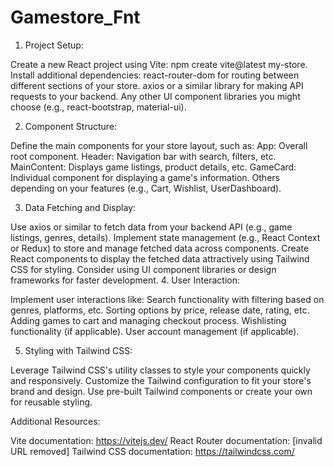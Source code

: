 # Gamestore_Fnt


1. Project Setup:

Create a new React project using Vite: npm create vite@latest my-store.
Install additional dependencies:
react-router-dom for routing between different sections of your store.
axios or a similar library for making API requests to your backend.
Any other UI component libraries you might choose (e.g., react-bootstrap, material-ui).


2. Component Structure:

Define the main components for your store layout, such as:
App: Overall root component.
Header: Navigation bar with search, filters, etc.
MainContent: Displays game listings, product details, etc.
GameCard: Individual component for displaying a game's information.
Others depending on your features (e.g., Cart, Wishlist, UserDashboard).


3. Data Fetching and Display:

Use axios or similar to fetch data from your backend API (e.g., game listings, genres, details).
Implement state management (e.g., React Context or Redux) to store and manage fetched data across components.
Create React components to display the fetched data attractively using Tailwind CSS for styling.
Consider using UI component libraries or design frameworks for faster development.
4. User Interaction:

Implement user interactions like:
Search functionality with filtering based on genres, platforms, etc.
Sorting options by price, release date, rating, etc.
Adding games to cart and managing checkout process.
Wishlisting functionality (if applicable).
User account management (if applicable).


5. Styling with Tailwind CSS:

Leverage Tailwind CSS's utility classes to style your components quickly and responsively.
Customize the Tailwind configuration to fit your store's brand and design.
Use pre-built Tailwind components or create your own for reusable styling.


Additional Resources:

Vite documentation: https://vitejs.dev/
React Router documentation: [invalid URL removed]
Tailwind CSS documentation: https://tailwindcss.com/
